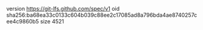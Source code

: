 version https://git-lfs.github.com/spec/v1
oid sha256:ba68ea33c0133c604b039c88ee2c17085ad8a796bda4ae8740257cee4c9860b5
size 4521

